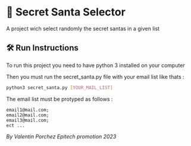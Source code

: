 # :santa: Secret Santa Selector

A project wich select randomly the secret santas in a given list

## :hammer_and_wrench: Run Instructions

To run this project you need to have python 3 installed on your computer

Then you must run the secret_santa.py file with your email list like thats :
```bash
python3 secret_santa.py [YOUR_MAIL_LIST]
```

The email list must be protyped as follows : 
```
email1@mail.com;
email2@mail.com;
email3@mail.com;
ect ...
```



*By Valentin Porchez Epitech promotion 2023*
